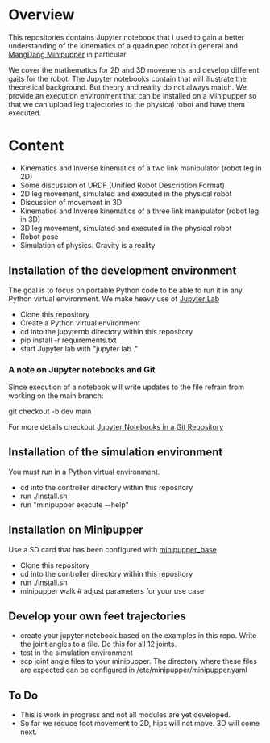 # Overview

This repositories contains Jupyter notebook that I used to gain a better understanding of the kinematics of a quadruped robot in general and <a href="https://github.com/mangdangroboticsclub/QuadrupedRobot">MangDang Minipupper</a> in particular.

We cover the mathematics for 2D and 3D movements and develop different gaits for the robot. The Jupyter notebooks contain that will illustrate the theoretical background. But theory and reality do not always match. We provide an execution environment that can be installed on a Minipupper so that we can upload leg trajectories to the physical robot and have them executed.

# Content

- Kinematics and Inverse kinematics of a two link manipulator (robot leg in 2D)
- Some discussion of URDF (Unified Robot Description Format)
- 2D leg movement, simulated and executed in the physical robot
- Discussion of movement in 3D
- Kinematics and Inverse kinematics of a three link manipulator (robot leg in 3D)
- 3D leg movement, simulated and executed in the physical robot
- Robot pose
- Simulation of physics. Gravity is a reality

## Installation of the development environment

The goal is to focus on portable Python code to be able to run it in any Python virtual environment. We make heavy use of <a href="https://blog.jupyter.org/jupyterlab-is-ready-for-users-5a6f039b8906">Jupyter Lab</a>

- Clone this repository
- Create a Python virtual environment
- cd into the jupyternb directory within this repository
- pip install -r requirements.txt
- start Jupyter lab with "jupyter lab ."

### A note on Jupyter notebooks and Git

Since execution of a notebook will write updates to the file refrain from working on the main branch:

git checkout -b dev main

For more details checkout <a href="https://mg.readthedocs.io/git-jupyter.html">Jupyter Notebooks in a Git Repository</a>

## Installation of the simulation environment

You must run in a Python virtual environment.

- cd into the controller directory within this repository
- run ./install.sh
- run "minipupper execute --help"

## Installation on Minipupper

Use a SD card that has been configured with  <a href="https://github.com/hdumcke/minipupper_base">minipupper_base</a>

- Clone this repository
- cd into the controller directory within this repository
- run ./install.sh
- minipupper walk # adjust parameters for your use case

## Develop your own feet trajectories

- create your jupyter notebook based on the examples in this repo. Write the joint angles to a file. Do this for all 12 joints.
- test in the simulation environment
- scp joint angle files to your minipupper. The directory where these files are expected can be configured in /etc/minipupper/minipupper.yaml

## To Do

- This is work in progress and not all modules are yet developed.
- So far we reduce foot movement to 2D, hips will not move. 3D will come next.

